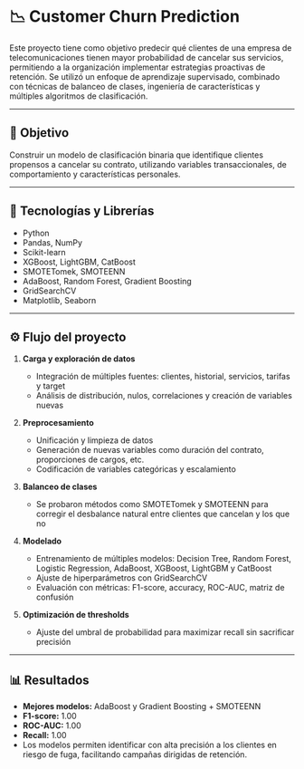 # 📉 Customer Churn Prediction

Este proyecto tiene como objetivo predecir qué clientes de una empresa de telecomunicaciones tienen mayor probabilidad de cancelar sus servicios, permitiendo a la organización implementar estrategias proactivas de retención. Se utilizó un enfoque de aprendizaje supervisado, combinado con técnicas de balanceo de clases, ingeniería de características y múltiples algoritmos de clasificación.

---

## 🎯 Objetivo

Construir un modelo de clasificación binaria que identifique clientes propensos a cancelar su contrato, utilizando variables transaccionales, de comportamiento y características personales.

---

## 🧰 Tecnologías y Librerías

- Python
- Pandas, NumPy
- Scikit-learn
- XGBoost, LightGBM, CatBoost
- SMOTETomek, SMOTEENN
- AdaBoost, Random Forest, Gradient Boosting
- GridSearchCV
- Matplotlib, Seaborn

---

## ⚙️ Flujo del proyecto

1. **Carga y exploración de datos**
   - Integración de múltiples fuentes: clientes, historial, servicios, tarifas y target
   - Análisis de distribución, nulos, correlaciones y creación de variables nuevas

2. **Preprocesamiento**
   - Unificación y limpieza de datos
   - Generación de nuevas variables como duración del contrato, proporciones de cargos, etc.
   - Codificación de variables categóricas y escalamiento

3. **Balanceo de clases**
   - Se probaron métodos como SMOTETomek y SMOTEENN para corregir el desbalance natural entre clientes que cancelan y los que no

4. **Modelado**
   - Entrenamiento de múltiples modelos: Decision Tree, Random Forest, Logistic Regression, AdaBoost, XGBoost, LightGBM y CatBoost
   - Ajuste de hiperparámetros con GridSearchCV
   - Evaluación con métricas: F1-score, accuracy, ROC-AUC, matriz de confusión

5. **Optimización de thresholds**
   - Ajuste del umbral de probabilidad para maximizar recall sin sacrificar precisión

---

## 📊 Resultados

- **Mejores modelos:** AdaBoost y Gradient Boosting + SMOTEENN  
- **F1-score:** 1.00  
- **ROC-AUC:** 1.00  
- **Recall:** 1.00  
- Los modelos permiten identificar con alta precisión a los clientes en riesgo de fuga, facilitando campañas dirigidas de retención.



